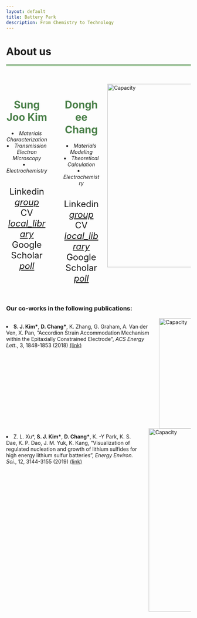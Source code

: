 ```yaml
---
layout: default
title: Battery Park
description: From Chemistry to Technology
---
```


<html>
  <head>
    <title>Google Icons</title>
    <meta name="viewport" content="width=device-width, initial-scale=1">
    <link href="https://fonts.googleapis.com/icon?family=Material+Icons" rel="stylesheet">
  </head>
  <body>
    <h1> About us <i class="arrow right"></i></h1>
    <hr style="background: linear-gradient(#4a8049, #d8f5d0); height: 5px; border: none;">
    <br>
    <br>
    <div class="columns">
      <div class="column" style="text-align:center;">
        <h1 style="color: #4a8049;"><b>Sung Joo Kim</b></h1>
        <li><i>Materials Characterization</i></li>
        <li><i>Transmission Electron Microscopy</i></li>
        <li><i>Electrochemistry</i></li>
        <br><br>
        <div style="font-size:24px"> Linkedin
          <a href="https://www.linkedin.com/in/sungjookim/">
            <i class="material-icons" style="font-size:24px">group</i>  
          </a>
        </div>
        <div style="font-size:24px"> CV
          <a href="https://drive.google.com/file/d/1S28-gOSSczeEh3iH7mnnHCyd7GD9VnLg/preview">
            <i class="material-icons" style="font-size:24px">local_library</i>  
          </a>
        </div>
        <div style="font-size:24px"> Google Scholar
          <a href="https://scholar.google.com/citations?user=a_DrrJ0AAAAJ">
            <i class="material-icons" style="font-size:24px">poll</i>  
          </a>
        </div>
      </div> 
      <div container>
        <div class="vl"></div>
      </div> 
      <div class="column" style="text-align:center;">
        <h1 style="color: #4a8049;"><b>Donghee Chang</b></h1>
        <li><i>Materials Modeling</i></li>
        <li><i>Theoretical Calculation</i></li>
        <li><i>Electrochemistry</i></li>
        <br><br>
        <div style="font-size:24px"> Linkedin
          <a href="https://www.linkedin.com/in/dongheechang/">
            <i class="material-icons" style="font-size:24px">group</i>  
          </a>
        </div> 
        <div style="font-size:24px"> CV
          <a href="https://drive.google.com/file/d/1zsogiv2FFY0L2Xrpi4f5B6Nbpc5V-RSu/preview">
            <i class="material-icons" style="font-size:24px">local_library</i>  
          </a>
        </div>   
        <div style="font-size:24px"> Google Scholar
          <a href="https://scholar.google.com/citations?hl=en&user=FygpjYEAAAAJ">
            <i class="material-icons" style="font-size:24px">poll</i>  
          </a>
        </div>
      </div>
      <div class="column">
        <img src='https://github.com/donghee1025/Battery-Park/blob/main2/masthead/Jihoon%20drawing.jpg?raw=true' alt="Capacity" style="width:500px; height:auto;">
      </div>
    </div>
    <br><br>
    <h3>Our co-works in the following publications:</h3>
    <div class="columns">
      <div class="column">
        <p>
          <li><b>S. J. Kim*</b>, <b>D. Chang*</b>, K. Zhang, G. Graham, A. Van der Ven, X. Pan, ”Accordion Strain Accommodation Mechanism within the Epitaxially Constrained Electrode”, <i>ACS Energy Lett.</i>, 3, 1848-1853 (2018) <a href="https://pubs.acs.org/doi/abs/10.1021/acsenergylett.8b00829">(link)</a></li>
        </p>
      </div>
      <div class="column" style="align:center;">
        <img src='https://github.com/martinsj815/Battery-Park/blob/main2/masthead/ACS_EL.png?raw=true' alt="Capacity" style="width:300px; height:auto;">
      </div>
    </div>
    <div class="columns">
      <div class="column">
        <p>
          <li>Z. L. Xu*, <b>S. J. Kim*</b>, <b>D. Chang*</b>, K. -Y Park, K. S. Dae, K. P. Dao, J. M. Yuk, K. Kang, ”Visualization of regulated nucleation and growth of lithium sulfides for high energy lithium sulfur batteries”, <i>Energy Environ. Sci.</i>, 12, 3144-3155 (2019) <a href="https://pubs.rsc.org/en/content/articlelanding/2021/xx/c9ee01338e">(link)</a></li>
        </p>
      </div>
      <div class="column" style="align:center;">
        <img src='https://github.com/martinsj815/Battery-Park/blob/main2/masthead/Image_EES.png?raw=true' alt="Capacity" style="width:500px; height:auto;">
      </div>
    </div>
  </body>
</html>



